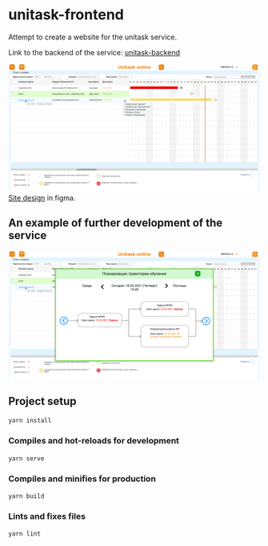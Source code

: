 # unitask-frontend

Attempt to create a website for the unitask service.

Link to the backend of the service: [unitask-backend](https://github.com/SleepyIntoxicator/unitask-backend)

<div>
    <img src="https://github.com/SleepyIntoxicator/unitask-frontend/raw/master/doc/img/page_design.png">
    <a href="https://www.figma.com/proto/c6EU0Ch8ZjJssp6Yx01qZY/Unitask-online?node-id=112%3A8739&starting-point-node-id=112%3A8739">Site design</a> in figma.
    <h2>An example of further development of the service</h2>
    <img width="700" src="https://github.com/SleepyIntoxicator/unitask-frontend/raw/master/doc/img/planer_design.png">
</div>

## Project setup
```
yarn install
```

### Compiles and hot-reloads for development
```
yarn serve
```

### Compiles and minifies for production
```
yarn build
```

### Lints and fixes files
```
yarn lint
```
